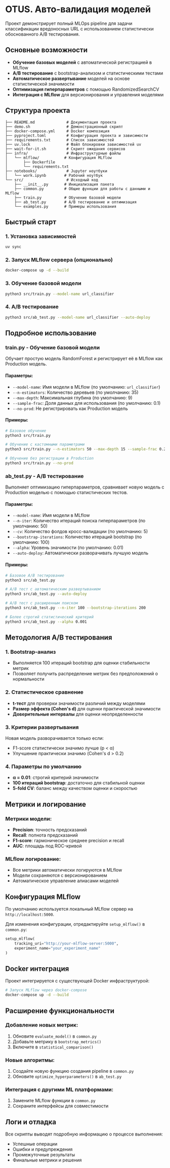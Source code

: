 # OTUS. Авто-валидация моделей

Проект демонстрирует полный MLOps pipeline для задачи классификации вредоносных URL с использованием статистически обоснованного A/B тестирования.

## Основные возможности

- **Обучение базовых моделей** с автоматической регистрацией в MLflow
- **A/B тестирование** с bootstrap-анализом и статистическими тестами
- **Автоматическое развертывание** моделей на основе статистической значимости
- **Оптимизация гиперпараметров** с помощью RandomizedSearchCV
- **Интеграция с MLflow** для версионирования и управления моделями

## Структура проекта

```
├── README.md              # Документация проекта
├── demo.sh                # Демонстрационный скрипт
├── docker-compose.yml     # Docker композиция
├── pyproject.toml         # Конфигурация проекта и зависимости
├── requirements.txt       # Список зависимостей
├── uv.lock                # Файл блокировки зависимостей uv
├── wait-for-it.sh         # Скрипт ожидания сервисов
├── infra/                 # Инфраструктурные файлы
│   └── mlflow/           # Конфигурация MLflow
│       ├── Dockerfile
│       └── requirements.txt
├── notebooks/             # Jupyter ноутбуки
│   └── work.ipynb        # Рабочий ноутбук
└── src/                   # Исходный код
    ├── __init__.py       # Инициализация пакета
    ├── common.py         # Общие функции для работы с данными и MLflow
    ├── train.py          # Обучение базовой модели
    ├── ab_test.py        # A/B тестирование и оптимизация
    └── examples.py       # Примеры использования
```

## Быстрый старт

### 1. Установка зависимостей

```bash
uv sync
```

### 2. Запуск MLflow сервера (опционально)

```bash
docker-compose up -d --build
```

### 3. Обучение базовой модели

```bash
python3 src/train.py --model-name url_classifier
```

### 4. A/B тестирование

```bash
python3 src/ab_test.py --model-name url_classifier --auto-deploy
```

## Подробное использование

### train.py - Обучение базовой модели

Обучает простую модель RandomForest и регистрирует её в MLflow как Production модель.

#### Параметры:
- `--model-name`: Имя модели в MLflow (по умолчанию: `url_classifier`)
- `--n-estimators`: Количество деревьев (по умолчанию: 35)
- `--max-depth`: Максимальная глубина (по умолчанию: 9)
- `--sample-frac`: Доля данных для использования (по умолчанию: 0.1)
- `--no-prod`: Не регистрировать как Production модель

#### Примеры:

```bash
# Базовое обучение
python3 src/train.py

# Обучение с кастомными параметрами
python3 src/train.py --n-estimators 50 --max-depth 15 --sample-frac 0.2

# Обучение без регистрации в Production
python3 src/train.py --no-prod
```

### ab_test.py - A/B тестирование

Выполняет оптимизацию гиперпараметров, сравнивает новую модель с Production моделью с помощью статистических тестов.

#### Параметры:
- `--model-name`: Имя модели в MLflow
- `--n-iter`: Количество итераций поиска гиперпараметров (по умолчанию: 50)
- `--cv`: Количество фолдов кросс-валидации (по умолчанию: 5)
- `--bootstrap-iterations`: Количество итераций bootstrap (по умолчанию: 100)
- `--alpha`: Уровень значимости (по умолчанию: 0.01)
- `--auto-deploy`: Автоматически разворачивать лучшую модель

#### Примеры:

```bash
# Базовое A/B тестирование
python3 src/ab_test.py

# A/B тест с автоматическим развертыванием
python3 src/ab_test.py --auto-deploy

# A/B тест с расширенным поиском
python3 src/ab_test.py --n-iter 100 --bootstrap-iterations 200

# Более строгий статистический критерий
python3 src/ab_test.py --alpha 0.001
```

## Методология A/B тестирования

### 1. Bootstrap-анализ
- Выполняется 100 итераций bootstrap для оценки стабильности метрик
- Позволяет получить распределение метрик без предположений о нормальности

### 2. Статистическое сравнение
- **t-тест** для проверки значимости различий между моделями
- **Размер эффекта (Cohen's d)** для оценки практической значимости
- **Доверительные интервалы** для оценки неопределенности

### 3. Критерии развертывания
Новая модель разворачивается только если:
- F1-score статистически значимо лучше (p < α)
- Улучшение практически значимо (Cohen's d > 0.2)

### 4. Параметры по умолчанию
- **α = 0.01**: строгий критерий значимости
- **100 итераций bootstrap**: достаточно для стабильной оценки
- **5-fold CV**: баланс между качеством оценки и скоростью

## Метрики и логирование

### Метрики модели:
- **Precision**: точность предсказаний
- **Recall**: полнота предсказаний  
- **F1-score**: гармоническое среднее precision и recall
- **AUC**: площадь под ROC-кривой

### MLflow логирование:
- Все метрики автоматически логируются в MLflow
- Модели сохраняются с версионированием
- Автоматическое управление алиасами моделей

## Конфигурация MLflow

По умолчанию используется локальный MLflow сервер на `http://localhost:5000`.

Для изменения конфигурации, отредактируйте `setup_mlflow()` в `common.py`:

```python
setup_mlflow(
    tracking_uri="http://your-mlflow-server:5000",
    experiment_name="your_experiment_name"
)
```

## Docker интеграция

Проект интегрируется с существующей Docker инфраструктурой:

```bash
# Запуск MLflow через docker-compose
docker-compose up -d --build
```

## Расширение функциональности

### Добавление новых метрик:
1. Обновите `evaluate_model()` в `common.py`
2. Добавьте метрику в `bootstrap_metrics()`
3. Включите в `statistical_comparison()`

### Новые алгоритмы:
1. Создайте новую функцию создания pipeline в `common.py`
2. Обновите `optimize_hyperparameters()` в `ab_test.py`

### Интеграция с другими ML платформами:
1. Замените MLflow функции в `common.py`
2. Сохраните интерфейсы для совместимости

## Логи и отладка

Все скрипты выводят подробную информацию о процессе выполнения:
- Успешные операции
- Ошибки и предупреждения  
- Промежуточные результаты
- Финальные метрики и решения
